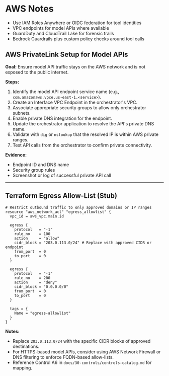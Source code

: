 # AWS Notes
- Use IAM Roles Anywhere or OIDC federation for tool identities
- VPC endpoints for model APIs where available
- GuardDuty and CloudTrail Lake for forensic trails
- Bedrock Guardrails plus custom policy checks around tool calls

## AWS PrivateLink Setup for Model APIs

**Goal:** Ensure model API traffic stays on the AWS network and is not exposed to the public internet.

**Steps:**
1. Identify the model API endpoint service name (e.g., `com.amazonaws.vpce.us-east-1.<service>`).
2. Create an Interface VPC Endpoint in the orchestrator's VPC.
3. Associate appropriate security groups to allow only orchestrator subnets.
4. Enable private DNS integration for the endpoint.
5. Update the orchestrator application to resolve the API's private DNS name.
6. Validate with `dig` or `nslookup` that the resolved IP is within AWS private ranges.
7. Test API calls from the orchestrator to confirm private connectivity.

**Evidence:**
- Endpoint ID and DNS name
- Security group rules
- Screenshot or log of successful private API call

---

## Terraform Egress Allow-List (Stub)

```hcl
# Restrict outbound traffic to only approved domains or IP ranges
resource "aws_network_acl" "egress_allowlist" {
  vpc_id = aws_vpc.main.id

  egress {
    protocol   = "-1"
    rule_no    = 100
    action     = "allow"
    cidr_block = "203.0.113.0/24" # Replace with approved CIDR or endpoint
    from_port  = 0
    to_port    = 0
  }

  egress {
    protocol   = "-1"
    rule_no    = 200
    action     = "deny"
    cidr_block = "0.0.0.0/0"
    from_port  = 0
    to_port    = 0
  }

  tags = {
    Name = "egress-allowlist"
  }
}
```

**Notes:**
- Replace `203.0.113.0/24` with the specific CIDR blocks of approved destinations.
- For HTTPS-based model APIs, consider using AWS Network Firewall or DNS filtering to enforce FQDN-based allow-lists.
- Reference Control A6 in `docs/30-controls/controls-catalog.md` for mapping.
